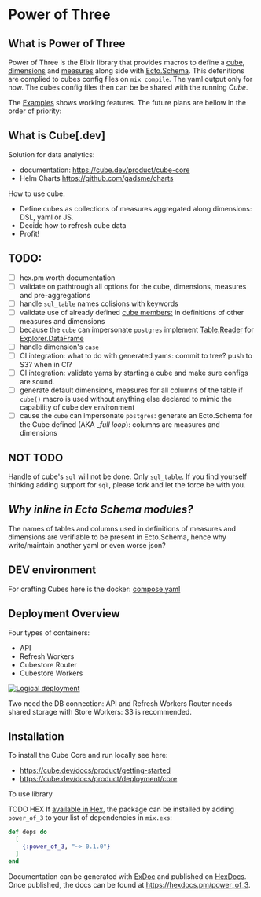 # Power of Three

## What is Power of Three

Power of Three is the Elixir library that provides macros to define a [cube](https://cube.dev/docs/product/data-modeling/reference/cube), [dimensions](https://cube.dev/docs/product/data-modeling/reference/dimensions) and [measures](https://cube.dev/docs/product/data-modeling/reference/measures) along side with [Ecto.Schema](https://hexdocs.pm/ecto/Ecto.Schema.html).
This defenitions are complied to cubes config files on `mix compile`. The yaml output only for now.
The cubes config files then can be be shared with the running _Cube_.

The [Examples](./lib/example/) shows working features. The future plans are bellow in the order of priority:

## What is Cube[.dev]

Solution for data analytics:
 - documentation: https://cube.dev/product/cube-core
 - Helm Charts https://github.com/gadsme/charts

How to use cube:
 - Define cubes as collections of measures aggregated along dimensions: DSL, yaml or JS.
 - Decide how to refresh cube data
 - Profit!

## TODO:
  - [ ] hex.pm worth documentation
  - [ ] validate on pathtrough all options for the cube, dimensions, measures and pre-aggregations
  - [ ] handle `sql_table` names colisions with keywords
  - [ ] validate use of already defined [cube members:](https://cube.dev/docs/product/data-modeling/concepts/calculated-members#members-of-the-same-cube) in definitions of other measures and dimensions
  - [ ] because the `cube` can impersonate `postgres` implement [Table.Reader](https://hexdocs.pm/table/Table.Reader.html) for [Explorer.DataFrame](https://cigrainger.com/introducing-explorer/) 
  - [ ] handle dimension's `case`
  - [ ] CI integration: what to do with generated yams: commit to tree? push to S3? when in CI?
  - [ ] CI integration: validate yams by starting a cube and make sure configs are sound.
  - [ ] generate default dimensions, measures for all columns of the table if `cube()` macro is used without anything else declared to mimic the capability of cube dev environment
  - [ ] cause the `cube` can impersonate `postgres`: generate an Ecto.Schema for the Cube defined (AKA __full loop_): columns are measures and dimensions

## NOT TODO

Handle of cube's `sql` will not be done. Only `sql_table`. If you find yourself thinking adding support for `sql`, please fork and let the force be with you.

## _Why inline in Ecto Schema modules?_ 

The names of tables and columns used in definitions of measures and dimensions are verifiable to be present in Ecto.Schema, hence why write/maintain another yaml or even worse json?

## DEV environment

For crafting Cubes here is the docker: [compose.yaml](./compose.yml)

## Deployment Overview

Four types of containers:
  - API
  - Refresh Workers
  - Cubestore Router
  - Cubestore Workers

[![Logical deployment](https://ucarecdn.com/b4695d0a-46a9-4552-93f8-71309de51a43/)](https://cube.dev/docs/product/deployment)

Two need the DB connection: API and Refresh Workers
Router needs shared storage with Store Workers: S3 is recommended.

## Installation

To install the Cube Core and run locally see here:
  - https://cube.dev/docs/product/getting-started
  - https://cube.dev/docs/product/deployment/core

To use library

TODO HEX
If [available in Hex](https://hex.pm/docs/publish), the package can be installed
by adding `power_of_3` to your list of dependencies in `mix.exs`:

```elixir
def deps do
  [
    {:power_of_3, "~> 0.1.0"}
  ]
end
```

Documentation can be generated with [ExDoc](https://github.com/elixir-lang/ex_doc)
and published on [HexDocs](https://hexdocs.pm). Once published, the docs can
be found at <https://hexdocs.pm/power_of_3>.


